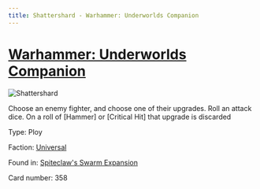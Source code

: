 ```yaml
---
title: Shattershard - Warhammer: Underworlds Companion
---
```


# [Warhammer: Underworlds Companion](https://guidokessels.github.io/wh-underworlds)

  

![Shattershard](https://warhammerunderworlds.com/wp-content/uploads/sites/6/2018/02/358_ENG.png)

Choose an enemy fighter, and choose one of their upgrades. Roll an attack dice. On a roll of [Hammer] or [Critical Hit] that upgrade is discarded

Type: Ploy

Faction: [Universal](https://guidokessels.github.io/wh-underworlds/factions/universal)

Found in: [Spiteclaw's Swarm Expansion](https://guidokessels.github.io/wh-underworlds/locations/spiteclaws-swarm-expansion)

Card number: 358
